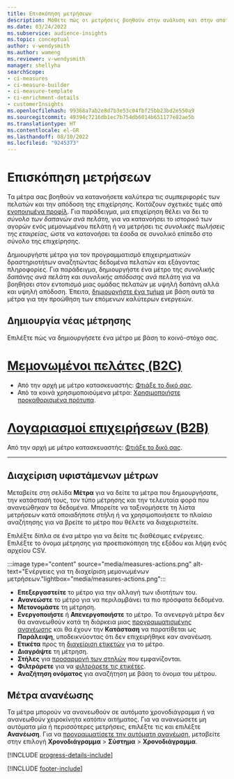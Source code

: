```yaml
---
title: Επισκόπηση μετρήσεων
description: Μάθετε πώς οι μετρήσεις βοηθούν στην ανάλυση και στην αποτύπωση των επιδόσεων της επιχείρησής σας.
ms.date: 03/24/2022
ms.subservice: audience-insights
ms.topic: conceptual
author: v-wendysmith
ms.author: wameng
ms.reviewer: v-wendysmith
manager: shellyha
searchScope:
- ci-measures
- ci-measure-builder
- ci-measure-template
- ci-enrichment-details
- customerInsights
ms.openlocfilehash: 99368a7ab2e8d7b3e53c04fbf25bb23bd2e550a9
ms.sourcegitcommit: 49394c7216db1ec7b754db6014b651177e82ae5b
ms.translationtype: HT
ms.contentlocale: el-GR
ms.lasthandoff: 08/10/2022
ms.locfileid: "9245373"
---
```

# <a name="measures-overview"></a>Επισκόπηση μετρήσεων

Τα μέτρα σας βοηθούν να κατανοήσετε καλύτερα τις συμπεριφορές των πελατών και την απόδοση της επιχείρησης. Κοιτάζουν σχετικές τιμές από [ενοποιημένα προφίλ](data-unification.md). Για παράδειγμα, μια επιχείρηση θέλει να δει το *σύνολο των δαπανών ανά πελάτη*, για να κατανοήσει το ιστορικό των αγορών ενός μεμονωμένου πελάτη ή να μετρήσει τις *συνολικές πωλήσεις της εταιρείας*, ώστε να κατανοήσει τα έσοδα σε συνολικό επίπεδο στο σύνολο της επιχείρησης.

Δημιουργήστε μέτρα για τον προγραμματισμό επιχειρηματικών δραστηριοτήτων αναζητώντας δεδομένα πελατών και εξάγοντας πληροφορίες. Για παράδειγμα, δημιουργήστε ένα μέτρο της *συνολικής δαπάνης ανά πελάτη* και *συνολικής απόδοσης ανά πελάτη* για να βοηθήσει στον εντοπισμό μιας ομάδας πελατών με υψηλή δαπάνη αλλά και υψηλή απόδοση. Έπειτα, [δημιουργήστε ένα τμήμα](segments.md) με βάση αυτά τα μέτρα για την προώθηση των επόμενων καλύτερων ενεργειών.

## <a name="create-a-measure"></a>Δημιουργία νέας μέτρησης

Επιλέξτε πώς να δημιουργήσετε ένα μέτρο με βάση το κοινό-στόχο σας.

# <a name="individual-consumers-b-to-c"></a>[Μεμονωμένοι πελάτες (B2C)](#tab/b2c)

- Από την αρχή με μέτρο κατασκευαστής: [Φτιάξε το δικό σας](measure-builder.md).
- Από τα κοινά χρησιμοποιούμενα μέτρα: [Χρησιμοποιήστε προκαθορισμένα πρότυπα](measure-templates.md).

# <a name="business-accounts-b-to-b"></a>[Λογαριασμοί επιχειρήσεων (B2B)](#tab/b2b)

Από την αρχή με μέτρο κατασκευαστής: [Φτιάξε το δικό σας](measure-builder.md).

---

## <a name="manage-existing-measures"></a>Διαχείριση υφιστάμενων μέτρων

Μεταβείτε στη σελίδα **Μέτρα** για να δείτε τα μέτρα που δημιουργήσατε, την κατάστασή τους, τον τύπο μέτρησης και την τελευταία φορά που ανανεώθηκαν τα δεδομένα. Μπορείτε να ταξινομήσετε τη λίστα μετρήσεων κατά οποιαδήποτε στήλη ή να χρησιμοποιήσετε το πλαίσιο αναζήτησης για να βρείτε το μέτρο που θέλετε να διαχειριστείτε.

Επιλέξτε δίπλα σε ένα μέτρο για να δείτε τις διαθέσιμες ενέργειες. Επιλέξτε το όνομα μέτρησης για προεπισκόπηση της εξόδου και λήψη ενός αρχείου CSV.

:::image type="content" source="media/measures-actions.png" alt-text="Ενέργειες για τη διαχείριση μεμονωμένων μετρήσεων."lightbox="media/measures-actions.png":::

- **Επεξεργαστείτε** το μέτρο για την αλλαγή των ιδιοτήτων του.
- **Ανανεώστε** το μέτρο για να περιλαμβάνει τα πιο πρόσφατα δεδομένα.
- **Μετονομάστε** τη μέτρηση.
- **Ενεργοποιήστε** ή **Απενεργοποιήστε** το μέτρο. Τα ανενεργά μέτρα δεν θα ανανεωθούν κατά τη διάρκεια μιας [προγραμματισμένης ανανέωσης](schedule-refresh.md) και θα έχουν την **Κατάσταση** να παρατίθεται ως **Παράλειψη**, υποδεικνύοντας ότι δεν επιχειρήθηκε καν ανανέωση.
- **Ετικέτα** προς τη [διαχείριση ετικετών](work-with-tags-columns.md#manage-tags) για το μέτρο.
- **Διαγράψτε** τη μέτρηση.
- **Στήλες** για [προσαρμογή των στηλών](work-with-tags-columns.md#customize-columns) που εμφανίζονται.
- **Φιλτράρετε** για να [φιλτράρετε τις ετικέτες](work-with-tags-columns.md#filter-on-tags).
- **Αναζήτηση ονόματος** για αναζήτηση με βάση το όνομα του μέτρου.

## <a name="refresh-measures"></a>Μέτρα ανανέωσης

Τα μέτρα μπορούν να ανανεωθούν σε αυτόματο χρονοδιάγραμμα ή να ανανεωθούν χειροκίνητα κατόπιν αιτήματος. Για να ανανεώσετε μη αυτόματα μία ή περισσότερες μετρήσεις, επιλέξτε τις και επιλέξτε **Ανανέωση**. Για να [προγραμματίσετε την αυτόματη ανανέωση](schedule-refresh.md), μεταβείτε στην επιλογή **Χρονοδιάγραμμα** > **Σύστημα** > **Χρονοδιάγραμμα**.

[!INCLUDE [progress-details-include](includes/progress-details-pane.md)]

[!INCLUDE [footer-include](includes/footer-banner.md)]
